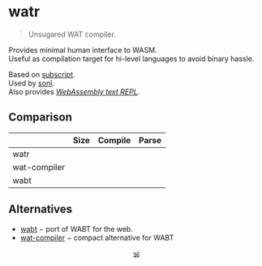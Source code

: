 # watr

> Unsugared WAT compiler.

Provides minimal human interface to WASM.<br>
Useful as compilation target for hi-level languages to avoid binary hassle.

Based on [subscript](https://github.com/spectjs/subscript).<br>
Used by [sonl](https://github.com/audio-lab/sonl).<br>
Also provides _[WebAssembly text REPL](https://audio-lab.github.io/watr/repl.html)_.

<!-- ## Features -->

## Comparison

&nbsp; | Size | Compile | Parse
---|---|---|---
watr | | |
wat-compiler | | |
wabt | | |


<!--
Main goal is to get very fluent with wasm text and to know it from within.

Experiments:

* [x] global read/write use in function
* [x] scopes: refer, goto
* [x] stack: understanding named and full references
* [x] memory: reading/writing global memory
* [x] memory: creating arrays on the go
* [x] memory: passing pointer to a function
* [x] benchmark array setting agains js loop
  → it's faster almost twice

## Useful links

* [MDN: control flow](https://developer.mozilla.org/en-US/docs/WebAssembly/Reference/Control_flow)
* [WASM reference manual](https://github.com/sunfishcode/wasm-reference-manual/blob/master/WebAssembly.md#loop)

## Refs

* [mdn wasm text format](https://developer.mozilla.org/en-US/docs/WebAssembly/Understanding_the_text_format)
* [wasm reference manual](https://github.com/sunfishcode/wasm-reference-manual/blob/master/WebAssembly.md)
* [wabt source search](https://github.com/WebAssembly/wabt/search?p=5&q=then)
* [wat control flow](https://developer.mozilla.org/en-US/docs/WebAssembly/Reference/Control_flow)
* [wasm binary encoding](https://github.com/WebAssembly/design/blob/main/BinaryEncoding.md)
* [ontouchstart wasm book](https://ontouchstart.pages.dev/chapter_wasm_binary)
* [wat-compiler](https://github.com/stagas/wat-compiler/)
* [hackernoon](https://web.archive.org/web/20210215171830/https://hackernoon.com/webassembly-binary-format-explained-part-2-hj1t33yp?source=rss)
* [webassemblyjs](https://github.com/xtuc/webassemblyjs)

-->

## Alternatives

* [wabt](https://www.npmjs.com/package/wabt) − port of WABT for the web.
* [wat-compiler](https://www.npmjs.com/package/wat-compiler) − compact alternative for WABT

<p align=center><a href="https://github.com/krsnzd/license/">🕉</a></p>
